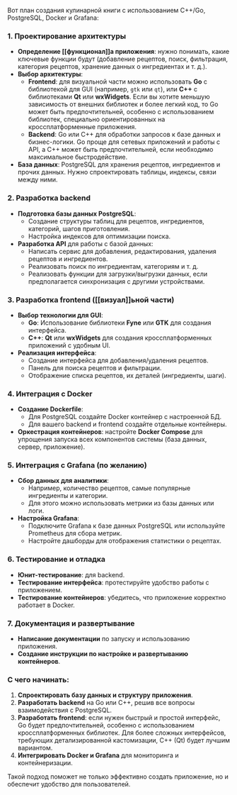 Вот план создания кулинарной книги с использованием C++/Go, PostgreSQL, Docker и Grafana:

### 1. Проектирование архитектуры
- **Определение [[функционал]]а приложения**: нужно понимать, какие ключевые функции будут (добавление рецептов, поиск, фильтрация, категория рецептов, хранение данных о ингредиентах и т. д.).
- **Выбор архитектуры**:
  - **Frontend**: для визуальной части можно использовать **Go** с библиотекой для GUI (например, `gtk` или `qt`), или **C++** с библиотеками **Qt** или **wxWidgets**. Если вы хотите меньшую зависимость от внешних библиотек и более легкий код, то Go может быть предпочтительней, особенно с использованием библиотек, специально ориентированных на кроссплатформенные приложения.
  - **Backend**: Go или C++ для обработки запросов к базе данных и бизнес-логики. Go проще для сетевых приложений и работы с API, а C++ может быть предпочтительней, если необходимо максимальное быстродействие.
- **База данных**: PostgreSQL для хранения рецептов, ингредиентов и прочих данных. Нужно спроектировать таблицы, индексы, связи между ними.

### 2. Разработка backend
- **Подготовка базы данных PostgreSQL**:
  - Создание структуры таблиц для рецептов, ингредиентов, категорий, шагов приготовления.
  - Настройка индексов для оптимизации поиска.
- **Разработка API** для работы с базой данных:
  - Написать сервис для добавления, редактирования, удаления рецептов и ингредиентов.
  - Реализовать поиск по ингредиентам, категориям и т. д.
  - Реализовать функции для загрузки/выгрузки данных, если предполагается синхронизация с другими устройствами.
  
### 3. Разработка frontend ([[визуал]]ьной части)
- **Выбор технологии для GUI**:
  - **Go**: Использование библиотеки **Fyne** или **GTK** для создания интерфейса.
  - **C++**: **Qt** или **wxWidgets** для создания кроссплатформенных приложений с удобным UI.
- **Реализация интерфейса**:
  - Создание интерфейса для добавления/удаления рецептов.
  - Панель для поиска рецептов и фильтрации.
  - Отображение списка рецептов, их деталей (ингредиенты, шаги).

### 4. Интеграция с Docker
- **Создание Dockerfile**:
  - Для PostgreSQL создайте Docker контейнер с настроенной БД.
  - Для вашего backend и frontend создайте отдельные контейнеры.
- **Оркестрация контейнеров**: настройте **Docker Compose** для упрощения запуска всех компонентов системы (база данных, сервер, приложение).

### 5. Интеграция с Grafana (по желанию)
- **Сбор данных для аналитики**:
  - Например, количество рецептов, самые популярные ингредиенты и категории.
  - Для этого можно использовать метрики из базы данных или логи.
- **Настройка Grafana**:
  - Подключите Grafana к базе данных PostgreSQL или используйте Prometheus для сбора метрик.
  - Настройте дашборды для отображения статистики о рецептах.

### 6. Тестирование и отладка
- **Юнит-тестирование**: для backend.
- **Тестирование интерфейса**: протестируйте удобство работы с приложением.
- **Тестирование контейнеров**: убедитесь, что приложение корректно работает в Docker.

### 7. Документация и развертывание
- **Написание документации** по запуску и использованию приложения.
- **Создание инструкции по настройке и развертыванию контейнеров**.

### С чего начинать:
1. **Спроектировать базу данных и структуру приложения**.
2. **Разработать backend** на Go или C++, решив все вопросы взаимодействия с PostgreSQL.
3. **Разработать frontend**: если нужен быстрый и простой интерфейс, Go будет предпочтительней, особенно с использованием кроссплатформенных библиотек. Для более сложных интерфейсов, требующих детализированной кастомизации, C++ (Qt) будет лучшим вариантом.
4. **Интегрировать Docker и Grafana** для мониторинга и контейнеризации.

Такой подход поможет не только эффективно создать приложение, но и обеспечит удобство для пользователей.